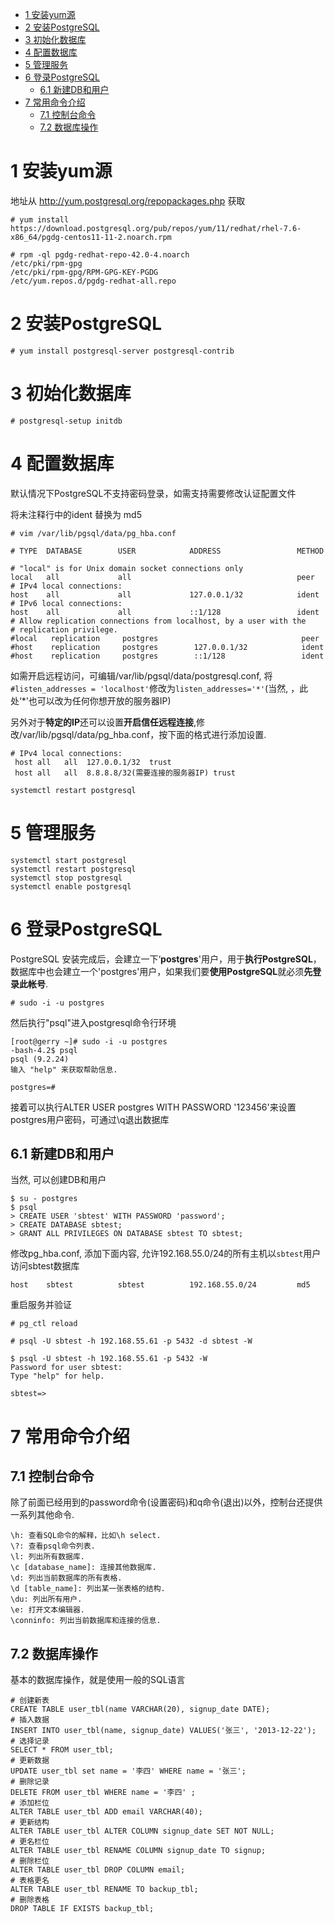 
<!-- @import "[TOC]" {cmd="toc" depthFrom=1 depthTo=6 orderedList=false} -->

<!-- code_chunk_output -->

- [1 安装yum源](#1-安装yum源)
- [2 安装PostgreSQL](#2-安装postgresql)
- [3 初始化数据库](#3-初始化数据库)
- [4 配置数据库](#4-配置数据库)
- [5 管理服务](#5-管理服务)
- [6 登录PostgreSQL](#6-登录postgresql)
  - [6.1 新建DB和用户](#61-新建db和用户)
- [7 常用命令介绍](#7-常用命令介绍)
  - [7.1 控制台命令](#71-控制台命令)
  - [7.2 数据库操作](#72-数据库操作)

<!-- /code_chunk_output -->

# 1 安装yum源

地址从 http://yum.postgresql.org/repopackages.php 获取

```
# yum install https://download.postgresql.org/pub/repos/yum/11/redhat/rhel-7.6-x86_64/pgdg-centos11-11-2.noarch.rpm

# rpm -ql pgdg-redhat-repo-42.0-4.noarch
/etc/pki/rpm-gpg
/etc/pki/rpm-gpg/RPM-GPG-KEY-PGDG
/etc/yum.repos.d/pgdg-redhat-all.repo
```

# 2 安装PostgreSQL

```
# yum install postgresql-server postgresql-contrib
```

# 3 初始化数据库

```
# postgresql-setup initdb
```

# 4 配置数据库

默认情况下PostgreSQL不支持密码登录，如需支持需要修改认证配置文件

将未注释行中的ident 替换为 md5

```
# vim /var/lib/pgsql/data/pg_hba.conf

# TYPE  DATABASE        USER            ADDRESS                 METHOD

# "local" is for Unix domain socket connections only
local   all             all                                     peer
# IPv4 local connections:
host    all             all             127.0.0.1/32            ident
# IPv6 local connections:
host    all             all             ::1/128                 ident
# Allow replication connections from localhost, by a user with the
# replication privilege.
#local   replication     postgres                                peer
#host    replication     postgres        127.0.0.1/32            ident
#host    replication     postgres        ::1/128                 ident
```

如需开启远程访问，可编辑/var/lib/pgsql/data/postgresql.conf, 将`#listen_addresses = 'localhost'`修改为`listen_addresses='*'`(当然, ，此处‘\*'也可以改为任何你想开放的服务器IP)

另外对于**特定的IP**还可以设置**开启信任远程连接**,修改/var/lib/pgsql/data/pg\_hba.conf，按下面的格式进行添加设置. 

```
# IPv4 local connections:
 host all   all  127.0.0.1/32  trust
 host all   all  8.8.8.8/32(需要连接的服务器IP) trust
```

```
systemctl restart postgresql
```

# 5 管理服务

```
systemctl start postgresql
systemctl restart postgresql
systemctl stop postgresql
systemctl enable postgresql
```

# 6 登录PostgreSQL

PostgreSQL 安装完成后，会建立一下‘**postgres**'用户，用于**执行PostgreSQL**，数据库中也会建立一个'postgres'用户，如果我们要**使用PostgreSQL**就必须**先登录此帐号**. 

```
# sudo -i -u postgres
```

然后执行"psql"进入postgresql命令行环境

```
[root@gerry ~]# sudo -i -u postgres
-bash-4.2$ psql
psql (9.2.24)
输入 "help" 来获取帮助信息.

postgres=#
```

接着可以执行ALTER USER postgres WITH PASSWORD '123456'来设置postgres用户密码，可通过\q退出数据库

## 6.1 新建DB和用户

当然, 可以创建DB和用户

```
$ su - postgres
$ psql
> CREATE USER 'sbtest' WITH PASSWORD 'password';
> CREATE DATABASE sbtest;
> GRANT ALL PRIVILEGES ON DATABASE sbtest TO sbtest;
```

修改pg\_hba.conf, 添加下面内容, 允许192.168.55.0/24的所有主机以`sbtest`用户访问sbtest数据库

```
host    sbtest          sbtest          192.168.55.0/24         md5
```

重启服务并验证

```
# pg_ctl reload

# psql -U sbtest -h 192.168.55.61 -p 5432 -d sbtest -W

$ psql -U sbtest -h 192.168.55.61 -p 5432 -W
Password for user sbtest:
Type "help" for help.

sbtest=>
```


# 7 常用命令介绍

## 7.1 控制台命令

除了前面已经用到的password命令(设置密码)和q命令(退出)以外，控制台还提供一系列其他命令. 

```
\h: 查看SQL命令的解释，比如\h select. 
\?: 查看psql命令列表. 
\l: 列出所有数据库. 
\c [database_name]: 连接其他数据库. 
\d: 列出当前数据库的所有表格. 
\d [table_name]: 列出某一张表格的结构. 
\du: 列出所有用户. 
\e: 打开文本编辑器. 
\conninfo: 列出当前数据库和连接的信息. 
```

## 7.2 数据库操作

基本的数据库操作，就是使用一般的SQL语言

```
# 创建新表 
CREATE TABLE user_tbl(name VARCHAR(20), signup_date DATE);
# 插入数据 
INSERT INTO user_tbl(name, signup_date) VALUES('张三', '2013-12-22');
# 选择记录 
SELECT * FROM user_tbl;
# 更新数据 
UPDATE user_tbl set name = '李四' WHERE name = '张三';
# 删除记录 
DELETE FROM user_tbl WHERE name = '李四' ;
# 添加栏位 
ALTER TABLE user_tbl ADD email VARCHAR(40);
# 更新结构 
ALTER TABLE user_tbl ALTER COLUMN signup_date SET NOT NULL;
# 更名栏位 
ALTER TABLE user_tbl RENAME COLUMN signup_date TO signup;
# 删除栏位 
ALTER TABLE user_tbl DROP COLUMN email;
# 表格更名 
ALTER TABLE user_tbl RENAME TO backup_tbl;
# 删除表格 
DROP TABLE IF EXISTS backup_tbl;
```